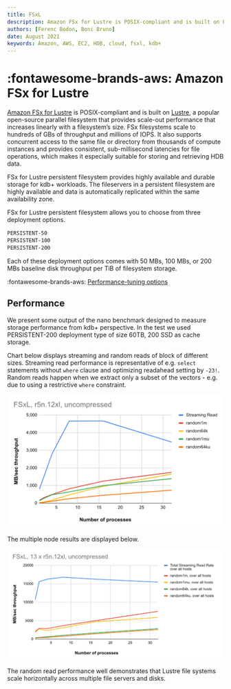 ```yaml
---
title: FSxL
description: Amazon FSx for Lustre is POSIX-compliant and is built on Lustre.
authors: [Ferenc Bodon, Boni Bruno]
date: August 2021
keywords: Amazon, AWS, EC2, HDB, cloud, fsxl, kdb+
---
```


# :fontawesome-brands-aws: Amazon FSx for Lustre

[Amazon FSx for Lustre](https://aws.amazon.com/fsx/lustre/) is POSIX-compliant and is built on [Lustre](https://www.lustre.org), a popular open-source parallel filesystem that provides scale-out performance that increases linearly with a filesystem’s size. FSx filesystems scale to hundreds of GBs of throughput and millions of IOPS. It also supports concurrent access to the same file or directory from thousands of compute instances and provides consistent, sub-millisecond latencies for file operations, which makes it especially suitable for storing and retrieving HDB data.

FSx for Lustre persistent filesystem provides highly available and durable storage for kdb+ workloads. The fileservers in a persistent filesystem are highly available and data is automatically replicated within the same availability zone.

FSx for Lustre persistent filesystem allows you to choose from three deployment options.

```txt
PERSISTENT-50
PERSISTENT-100
PERSISTENT-200
```

Each of these deployment options comes with 50 MBs, 100 MBs, or 200 MBs baseline disk throughput per TiB of filesystem storage.

:fontawesome-brands-aws:
[Performance-tuning options](https://docs.aws.amazon.com/fsx/latest/LustreGuide/performance.html)


## Performance

We present some output of the nano benchmark designed to measure storage performance from kdb+ perspective. In the test we used PERSISTENT-200 deployment type of size 60TB, 200 SSD as cache storage.

Chart below displays streaming and random reads of block of different sizes. Streaming read performance is representative of e.g. `select` statements without `where` clause and optimizing readahead setting by `-23!`. Random reads happen when we extract only a subset of the vectors - e.g. due to using a restrictive `where` constraint.

![](img/fsxl_singlenode.png)

The multiple node results are displayed below.

![](img/fsxl_13nodes.png)

The random read performance well demonstrates that Lustre file systems scale horizontally across multiple file servers and disks.